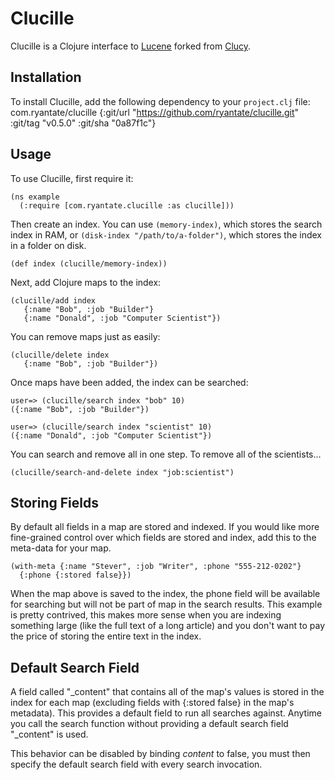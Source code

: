 Clucille
=====

Clucille is a Clojure interface to [Lucene](https://lucene.apache.org/)
forked from [Clucy](https://github.com/weavejester/clucy).

Installation
------------

To install Clucille, add the following dependency to your `project.clj`
file:
    com.ryantate/clucille {:git/url "https://github.com/ryantate/clucille.git"
                           :git/tag "v0.5.0"
                           :git/sha "0a87f1c"}

Usage
-----

To use Clucille, first require it:

    (ns example
      (:require [com.ryantate.clucille :as clucille]))

Then create an index. You can use `(memory-index)`, which stores the search
index in RAM, or `(disk-index "/path/to/a-folder")`, which stores the index in
a folder on disk.

    (def index (clucille/memory-index))

Next, add Clojure maps to the index:

    (clucille/add index
       {:name "Bob", :job "Builder"}
       {:name "Donald", :job "Computer Scientist"})

You can remove maps just as easily:

    (clucille/delete index
       {:name "Bob", :job "Builder"})

Once maps have been added, the index can be searched:

    user=> (clucille/search index "bob" 10)
    ({:name "Bob", :job "Builder"})

    user=> (clucille/search index "scientist" 10)
    ({:name "Donald", :job "Computer Scientist"})

You can search and remove all in one step. To remove all of the
scientists...

    (clucille/search-and-delete index "job:scientist")

Storing Fields
--------------

By default all fields in a map are stored and indexed. If you would
like more fine-grained control over which fields are stored and index,
add this to the meta-data for your map.

    (with-meta {:name "Stever", :job "Writer", :phone "555-212-0202"}
      {:phone {:stored false}})

When the map above is saved to the index, the phone field will be
available for searching but will not be part of map in the search
results. This example is pretty contrived, this makes more sense when
you are indexing something large (like the full text of a long
article) and you don't want to pay the price of storing the entire
text in the index.

Default Search Field
--------------------

A field called "\_content" that contains all of the map's values is
stored in the index for each map (excluding fields with {:stored false}
in the map's metadata). This provides a default field to run all
searches against. Anytime you call the search function without
providing a default search field "\_content" is used.

This behavior can be disabled by binding *content* to false, you must
then specify the default search field with every search invocation.
